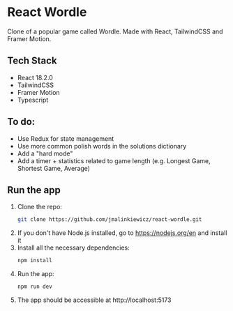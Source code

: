 # React Wordle
Clone of a popular game called Wordle. Made with React, TailwindCSS and Framer Motion.

## Tech Stack

* React 18.2.0
* TailwindCSS
* Framer Motion
* Typescript


## To do:

* Use Redux for state management
* Use more common polish words in the solutions dictionary
* Add a "hard mode"
* Add a timer + statistics related to game length (e.g. Longest Game, Shortest Game, Average)

## Run the app

1. Clone the repo:
   ```bash
   git clone https://github.com/jmalinkiewicz/react-wordle.git
   ```
2. If you don't have Node.js installed, go to https://nodejs.org/en and install it
3. Install all the necessary dependencies:
   ```bash
   npm install
   ```
4. Run the app:
   ```bash
   npm run dev
   ```
5. The app should be accessible at http://localhost:5173
